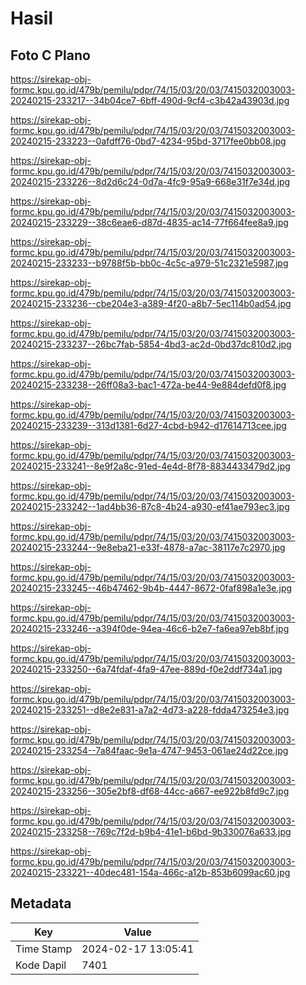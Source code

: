 # Hasil

## Foto C Plano

https://sirekap-obj-formc.kpu.go.id/479b/pemilu/pdpr/74/15/03/20/03/7415032003003-20240215-233217--34b04ce7-6bff-490d-9cf4-c3b42a43903d.jpg

https://sirekap-obj-formc.kpu.go.id/479b/pemilu/pdpr/74/15/03/20/03/7415032003003-20240215-233223--0afdff76-0bd7-4234-95bd-3717fee0bb08.jpg

https://sirekap-obj-formc.kpu.go.id/479b/pemilu/pdpr/74/15/03/20/03/7415032003003-20240215-233226--8d2d6c24-0d7a-4fc9-95a9-668e31f7e34d.jpg

https://sirekap-obj-formc.kpu.go.id/479b/pemilu/pdpr/74/15/03/20/03/7415032003003-20240215-233229--38c6eae6-d87d-4835-ac14-77f664fee8a9.jpg

https://sirekap-obj-formc.kpu.go.id/479b/pemilu/pdpr/74/15/03/20/03/7415032003003-20240215-233233--b9788f5b-bb0c-4c5c-a979-51c2321e5987.jpg

https://sirekap-obj-formc.kpu.go.id/479b/pemilu/pdpr/74/15/03/20/03/7415032003003-20240215-233236--cbe204e3-a389-4f20-a8b7-5ec114b0ad54.jpg

https://sirekap-obj-formc.kpu.go.id/479b/pemilu/pdpr/74/15/03/20/03/7415032003003-20240215-233237--26bc7fab-5854-4bd3-ac2d-0bd37dc810d2.jpg

https://sirekap-obj-formc.kpu.go.id/479b/pemilu/pdpr/74/15/03/20/03/7415032003003-20240215-233238--26ff08a3-bac1-472a-be44-9e884defd0f8.jpg

https://sirekap-obj-formc.kpu.go.id/479b/pemilu/pdpr/74/15/03/20/03/7415032003003-20240215-233239--313d1381-6d27-4cbd-b942-d17614713cee.jpg

https://sirekap-obj-formc.kpu.go.id/479b/pemilu/pdpr/74/15/03/20/03/7415032003003-20240215-233241--8e9f2a8c-91ed-4e4d-8f78-8834433479d2.jpg

https://sirekap-obj-formc.kpu.go.id/479b/pemilu/pdpr/74/15/03/20/03/7415032003003-20240215-233242--1ad4bb36-87c8-4b24-a930-ef41ae793ec3.jpg

https://sirekap-obj-formc.kpu.go.id/479b/pemilu/pdpr/74/15/03/20/03/7415032003003-20240215-233244--9e8eba21-e33f-4878-a7ac-38117e7c2970.jpg

https://sirekap-obj-formc.kpu.go.id/479b/pemilu/pdpr/74/15/03/20/03/7415032003003-20240215-233245--46b47462-9b4b-4447-8672-0faf898a1e3e.jpg

https://sirekap-obj-formc.kpu.go.id/479b/pemilu/pdpr/74/15/03/20/03/7415032003003-20240215-233246--a394f0de-94ea-46c6-b2e7-fa6ea97eb8bf.jpg

https://sirekap-obj-formc.kpu.go.id/479b/pemilu/pdpr/74/15/03/20/03/7415032003003-20240215-233250--6a74fdaf-4fa9-47ee-889d-f0e2ddf734a1.jpg

https://sirekap-obj-formc.kpu.go.id/479b/pemilu/pdpr/74/15/03/20/03/7415032003003-20240215-233251--d8e2e831-a7a2-4d73-a228-fdda473254e3.jpg

https://sirekap-obj-formc.kpu.go.id/479b/pemilu/pdpr/74/15/03/20/03/7415032003003-20240215-233254--7a84faac-9e1a-4747-9453-061ae24d22ce.jpg

https://sirekap-obj-formc.kpu.go.id/479b/pemilu/pdpr/74/15/03/20/03/7415032003003-20240215-233256--305e2bf8-df68-44cc-a667-ee922b8fd9c7.jpg

https://sirekap-obj-formc.kpu.go.id/479b/pemilu/pdpr/74/15/03/20/03/7415032003003-20240215-233258--769c7f2d-b9b4-41e1-b6bd-9b330076a633.jpg

https://sirekap-obj-formc.kpu.go.id/479b/pemilu/pdpr/74/15/03/20/03/7415032003003-20240215-233221--40dec481-154a-466c-a12b-853b6099ac60.jpg


## Metadata

| Key        | Value               |
| ---------- | ------------------- |
| Time Stamp | 2024-02-17 13:05:41 |
| Kode Dapil | 7401                |



